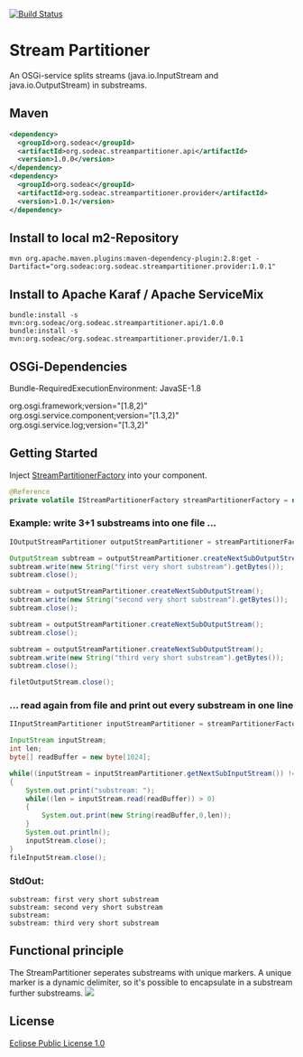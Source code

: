 [![Build Status](https://travis-ci.org/spalarus/osgi-sodeac-streampartitioner.svg?branch=master)](https://travis-ci.org/spalarus/osgi-sodeac-streampartitioner)
# Stream Partitioner
An OSGi-service splits streams (java.io.InputStream and java.io.OutputStream) in substreams.


## Maven

```xml
<dependency>
  <groupId>org.sodeac</groupId>
  <artifactId>org.sodeac.streampartitioner.api</artifactId>
  <version>1.0.0</version>
</dependency>
<dependency>
  <groupId>org.sodeac</groupId>
  <artifactId>org.sodeac.streampartitioner.provider</artifactId>
  <version>1.0.1</version>
</dependency>
```

## Install to local m2-Repository

```
mvn org.apache.maven.plugins:maven-dependency-plugin:2.8:get -Dartifact="org.sodeac:org.sodeac.streampartitioner.provider:1.0.1"
```

## Install to Apache Karaf / Apache ServiceMix

```
bundle:install -s mvn:org.sodeac/org.sodeac.streampartitioner.api/1.0.0
bundle:install -s mvn:org.sodeac/org.sodeac.streampartitioner.provider/1.0.1
```

## OSGi-Dependencies

Bundle-RequiredExecutionEnvironment: JavaSE-1.8

org.osgi.framework;version="[1.8,2)"<br>
org.osgi.service.component;version="[1.3,2)"<br>
org.osgi.service.log;version="[1.3,2)"<br>

## Getting Started

Inject [StreamPartitionerFactory](https://oss.sonatype.org/service/local/repositories/releases/archive/org/sodeac/org.sodeac.streampartitioner.api/1.0.0/org.sodeac.streampartitioner.api-1.0.0-javadoc.jar/!/org/sodeac/streampartitioner/api/IStreamPartitionerFactory.html) into your component.

```java
@Reference
private volatile IStreamPartitionerFactory streamPartitionerFactory = null;
```

### Example: write 3+1 substreams into one file ...

```java
IOutputStreamPartitioner outputStreamPartitioner = streamPartitionerFactory.newOutputStreamPartitioner(filetOutputStream);

OutputStream subtream = outputStreamPartitioner.createNextSubOutputStream();
subtream.write(new String("first very short substream").getBytes());
subtream.close();

subtream = outputStreamPartitioner.createNextSubOutputStream();
subtream.write(new String("second very short substream").getBytes());
subtream.close();

subtream = outputStreamPartitioner.createNextSubOutputStream();
subtream.close();

subtream = outputStreamPartitioner.createNextSubOutputStream();
subtream.write(new String("third very short substream").getBytes());
subtream.close();

filetOutputStream.close();
```

### ... read again from file and print out every substream in one line 

```java
IInputStreamPartitioner inputStreamPartitioner = streamPartitionerFactory.newInputStreamPartitioner(fileInputStream);

InputStream inputStream;
int len;
byte[] readBuffer = new byte[1024];

while((inputStream = inputStreamPartitioner.getNextSubInputStream()) != null)
{
	System.out.print("substream: ");
	while((len = inputStream.read(readBuffer)) > 0)
	{
		System.out.print(new String(readBuffer,0,len));
	}
	System.out.println();
	inputStream.close();
}
fileInputStream.close();
```

### StdOut:

```
substream: first very short substream
substream: second very short substream
substream: 
substream: third very short substream
```

## Functional principle

The StreamPartitioner seperates substreams with unique markers. A unique marker is a dynamic delimiter, so it's possible to encapsulate in a substream further substreams.
![](https://spalarus.github.io/images/StreamPartitionerUsage.svg)
## License
[Eclipse Public License 1.0](https://github.com/spalarus/osgi-sodeac-streampartitioner/blob/master/LICENSE)

